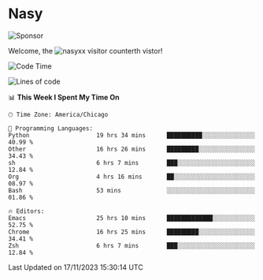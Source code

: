 # Nasy

<!--
<p align="center">
<img height="200" src="https://github-readme-stats.vercel.app/api?username=nasyxx&count_private=true&show_icons=true&theme=dracula&include_all_commits=true"/>
<img height="200" src="https://github-readme-stats.vercel.app/api/top-langs/?username=nasyxx&theme=dracula&hide=html,jupyter+notebook&count_private=true&show_icons=true"/>
</p>

  
----------------
-->

![Sponsor](https://img.shields.io/static/v1.svg?label=Sponsor&message=%E2%9D%A4&logo=GitHub&style=flat&color=pink)
 
Welcome, the ![nasyxx visitor counter](https://count.getloli.com/get/@nasyxx?theme=rule34)th vistor!
 
<!--START_SECTION:waka-->
![Code Time](http://img.shields.io/badge/Code%20Time-3%2C966%20hrs%2037%20mins-blue)

![Lines of code](https://img.shields.io/badge/From%20Hello%20World%20I%27ve%20Written-6.3%20million%20lines%20of%20code-blue)

📊 **This Week I Spent My Time On** 

```text
🕑︎ Time Zone: America/Chicago

💬 Programming Languages: 
Python                   19 hrs 34 mins      ██████████░░░░░░░░░░░░░░░   40.99 % 
Other                    16 hrs 26 mins      █████████░░░░░░░░░░░░░░░░   34.43 % 
sh                       6 hrs 7 mins        ███░░░░░░░░░░░░░░░░░░░░░░   12.84 % 
Org                      4 hrs 16 mins       ██░░░░░░░░░░░░░░░░░░░░░░░   08.97 % 
Bash                     53 mins             ░░░░░░░░░░░░░░░░░░░░░░░░░   01.86 % 

🔥 Editors: 
Emacs                    25 hrs 10 mins      █████████████░░░░░░░░░░░░   52.75 % 
Chrome                   16 hrs 25 mins      █████████░░░░░░░░░░░░░░░░   34.41 % 
Zsh                      6 hrs 7 mins        ███░░░░░░░░░░░░░░░░░░░░░░   12.84 % 
```


 Last Updated on 17/11/2023 15:30:14 UTC
<!--END_SECTION:waka-->

<!-- ![visitors](https://visitor-badge.laobi.icu/badge?page_id=nasyxx.nasyxx) -->
